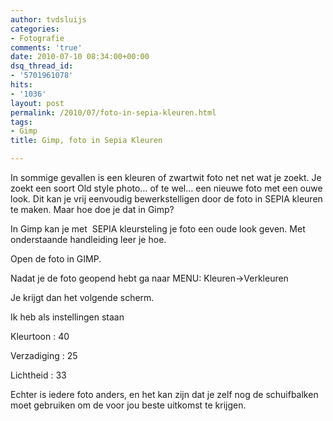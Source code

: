 ```yaml
---
author: tvdsluijs
categories:
- Fotografie
comments: 'true'
date: 2010-07-10 08:34:00+00:00
dsq_thread_id:
- '5701961078'
hits:
- '1036'
layout: post
permalink: /2010/07/foto-in-sepia-kleuren.html
tags:
- Gimp
title: Gimp, foto in Sepia Kleuren

---
```

In sommige gevallen is een kleuren of zwartwit foto net net wat je zoekt. Je zoekt een soort Old style photo… of te wel… een nieuwe foto met een ouwe look. Dit kan je vrij eenvoudig bewerkstelligen door de foto in SEPIA kleuren te maken. Maar hoe doe je dat in Gimp?

In Gimp kan je met  SEPIA kleursteling je foto een oude look geven. Met onderstaande handleiding leer je hoe.
  
<!--more-->

Open de foto in GIMP.

Nadat je de foto geopend hebt ga naar MENU: Kleuren->Verkleuren

Je krijgt dan het volgende scherm.

Ik heb als instellingen staan

Kleurtoon : 40

Verzadiging : 25

Lichtheid : 33

Echter is iedere foto anders, en het kan zijn dat je zelf nog de schuifbalken moet gebruiken om de voor jou beste uitkomst te krijgen.